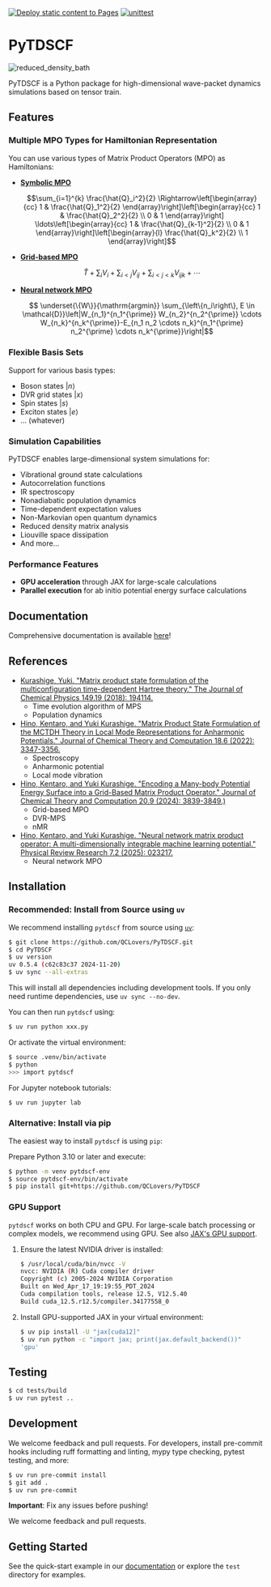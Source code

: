[![Deploy static content to Pages](https://github.com/QCLovers/PyTDSCF/actions/workflows/static.yml/badge.svg)](https://github.com/QCLovers/PyTDSCF/actions/workflows/static.yml)
[![unittest](https://github.com/QCLovers/PyTDSCF/actions/workflows/unittest.yml/badge.svg)](https://github.com/QCLovers/PyTDSCF/actions/workflows/unittest.yml)
# PyTDSCF
![reduced_density_bath](https://github.com/user-attachments/assets/a0bf7f6c-0b43-48a5-8e2b-36bd5436fbde)

PyTDSCF is a Python package for high-dimensional wave-packet dynamics simulations based on tensor train.

## Features

### Multiple MPO Types for Hamiltonian Representation

You can use various types of Matrix Product Operators (MPO) as Hamiltonians:

- **[Symbolic MPO](https://qclovers.github.io/PyTDSCF/notebook/poly-MPO-H2O-relax.html)**
   ```math
   \sum_{i=1}^{k} \frac{\hat{Q}_i^2}{2} \Rightarrow\left[\begin{array}{cc}
   1 & \frac{\hat{Q}_1^2}{2}
   \end{array}\right]\left[\begin{array}{cc}
   1 & \frac{\hat{Q}_2^2}{2} \\
   0 & 1
   \end{array}\right] \ldots\left[\begin{array}{cc}
   1 & \frac{\hat{Q}_{k-1}^2}{2} \\
   0 & 1
   \end{array}\right]\left[\begin{array}{l}
   \frac{\hat{Q}_k^2}{2} \\
   1
   \end{array}\right]
   ```

- **[Grid-based MPO](https://qclovers.github.io/PyTDSCF/notebook/grid-based-MPO-H2CO.html)**
   ```math
   \hat{T} +  \sum_{i} V_{i} + \sum_{i< j} V_{ij} + \sum_{i< j< k} V_{ijk} + \cdots
   ```

- **[Neural network MPO](https://github.com/KenHino/Pompon)**
  ```math
   \underset{\{W\}}{\mathrm{argmin}} \sum_{\left\{n_i\right\}, E \in \mathcal{D}}\left|W_{n_1}^{n_1^{\prime}} W_{n_2}^{n_2^{\prime}} \cdots W_{n_k}^{n_k^{\prime}}-E_{n_1 n_2 \cdots n_k}^{n_1^{\prime} n_2^{\prime} \cdots n_k^{\prime}}\right|
   ```

### Flexible Basis Sets

Support for various basis types:
- Boson states $|n\rangle$
- DVR grid states $|x\rangle$
- Spin states $|s\rangle$
- Exciton states $|e\rangle$
- ... (whatever)

### Simulation Capabilities

PyTDSCF enables large-dimensional system simulations for:
- Vibrational ground state calculations
- Autocorrelation functions
- IR spectroscopy
- Nonadiabatic population dynamics
- Time-dependent expectation values
- Non-Markovian open quantum dynamics
- Reduced density matrix analysis
- Liouville space dissipation
- And more...

### Performance Features

- **GPU acceleration** through JAX for large-scale calculations
- **Parallel execution** for ab initio potential energy surface calculations

## Documentation

Comprehensive documentation is available [here](https://qclovers.github.io/PyTDSCF/notebook/quick-start.html)!

## References

- [Kurashige, Yuki. "Matrix product state formulation of the multiconfiguration time-dependent Hartree theory." The Journal of Chemical Physics 149.19 (2018): 194114.](https://aip.scitation.org/doi/abs/10.1063/1.5051498)
  - Time evolution algorithm of MPS
  - Population dynamics
- [Hino, Kentaro, and Yuki Kurashige. "Matrix Product State Formulation of the MCTDH Theory in Local Mode Representations for Anharmonic Potentials." Journal of Chemical Theory and Computation 18.6 (2022): 3347-3356.](https://pubs.acs.org/doi/abs/10.1021/acs.jctc.2c00243)
  - Spectroscopy
  - Anharmonic potential
  - Local mode vibration
- [Hino, Kentaro, and Yuki Kurashige. "Encoding a Many-body Potential Energy Surface into a Grid-Based Matrix Product Operator." Journal of Chemical Theory and Computation 20.9 (2024): 3839-3849.)](https://pubs.acs.org/doi/10.1021/acs.jctc.4c00046)
  - Grid-based MPO
  - DVR-MPS
  - nMR
- [Hino, Kentaro, and Yuki Kurashige. "Neural network matrix product operator: A multi-dimensionally integrable machine learning potential." Physical Review Research 7.2 (2025): 023217.](https://journals.aps.org/prresearch/abstract/10.1103/PhysRevResearch.7.023217)
  - Neural network MPO

## Installation

### Recommended: Install from Source using `uv`

We recommend installing `pytdscf` from source using [`uv`](https://docs.astral.sh/uv/):

```bash
$ git clone https://github.com/QCLovers/PyTDSCF.git
$ cd PyTDSCF
$ uv version
uv 0.5.4 (c62c83c37 2024-11-20)
$ uv sync --all-extras
```

This will install all dependencies including development tools.
If you only need runtime dependencies, use `uv sync --no-dev`.

You can then run `pytdscf` using:

```bash
$ uv run python xxx.py
```

Or activate the virtual environment:

```bash
$ source .venv/bin/activate
$ python
>>> import pytdscf
```

For Jupyter notebook tutorials:

```bash
$ uv run jupyter lab
```

### Alternative: Install via pip

The easiest way to install `pytdscf` is using `pip`:

Prepare Python 3.10 or later and execute:

```bash
$ python -m venv pytdscf-env
$ source pytdscf-env/bin/activate
$ pip install git+https://github.com/QCLovers/PyTDSCF
```

### GPU Support

`pytdscf` works on both CPU and GPU.
For large-scale batch processing or complex models, we recommend using GPU.
See also [JAX's GPU support](https://jax.readthedocs.io/en/latest/installation.html).

1. Ensure the latest NVIDIA driver is installed:

    ```bash
    $ /usr/local/cuda/bin/nvcc -V
    nvcc: NVIDIA (R) Cuda compiler driver
    Copyright (c) 2005-2024 NVIDIA Corporation
    Built on Wed_Apr_17_19:19:55_PDT_2024
    Cuda compilation tools, release 12.5, V12.5.40
    Build cuda_12.5.r12.5/compiler.34177558_0
    ```

2. Install GPU-supported JAX in your virtual environment:

    ```bash
    $ uv pip install -U "jax[cuda12]"
    $ uv run python -c "import jax; print(jax.default_backend())"
    'gpu'
    ```

## Testing

```bash
$ cd tests/build
$ uv run pytest ..
```

## Development

We welcome feedback and pull requests. For developers, install pre-commit hooks including ruff formatting and linting, mypy type checking, pytest testing, and more:

```bash
$ uv run pre-commit install
$ git add .
$ uv run pre-commit
```

**Important**: Fix any issues before pushing!

We welcome feedback and pull requests.

## Getting Started

See the quick-start example in our [documentation](https://qclovers.github.io/PyTDSCF/notebook/quick-start.html) or explore the `test` directory for examples.
